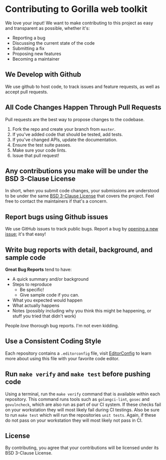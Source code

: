 # Contributing to Gorilla web toolkit
We love your input! We want to make contributing to this project as easy and transparent as possible, whether it's:

- Reporting a bug
- Discussing the current state of the code
- Submitting a fix
- Proposing new features
- Becoming a maintainer

## We Develop with Github
We use github to host code, to track issues and feature requests, as well as accept pull requests.

## All Code Changes Happen Through Pull Requests
Pull requests are the best way to propose changes to the codebase.

1. Fork the repo and create your branch from `master`.
2. If you've added code that should be tested, add tests.
3. If you've changed APIs, update the documentation.
4. Ensure the test suite passes.
5. Make sure your code lints.
6. Issue that pull request!

## Any contributions you make will be under the BSD 3-Clause License
In short, when you submit code changes, your submissions are understood to be under the same [BSD 3-Clause License](https://opensource.org/license/bsd-3-clause/) that covers the project. Feel free to contact the maintainers if that's a concern.

## Report bugs using Github issues
We use GitHub issues to track public bugs. Report a bug by [opening a new issue](); it's that easy!

## Write bug reports with detail, background, and sample code

**Great Bug Reports** tend to have:

- A quick summary and/or background
- Steps to reproduce
  - Be specific!
  - Give sample code if you can.
- What you expected would happen
- What actually happens
- Notes (possibly including why you think this might be happening, or stuff you tried that didn't work)

People *love* thorough bug reports. I'm not even kidding.

## Use a Consistent Coding Style
Each repository contains a `.editorconfig` file, visit [EditorConfig](https://editorconfig.org/) to learn more about using this file with your favorite code editor.

## Run `make verify` and `make test` before pushing code
Using a terminal, run the `make verify` command that is available within each repository. This command runs tools such as `golangci-lint`, `gosec` and `govulncheck`, which are also run as part of our CI system. If these checks fail on your workstation they will most likely fail during CI testings. Also be sure to run `make test` which will run the repositories `unit tests`. Again, if these do not pass on your workstation they will most likely not pass in CI.

## License
By contributing, you agree that your contributions will be licensed under its BSD 3-Clause License.

